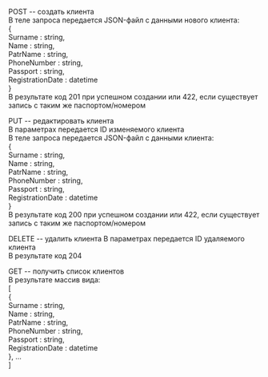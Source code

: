 POST -- создать клиента  
В теле запроса передается JSON-файл с данными нового клиента:  
{  
Surname : string,  
Name : string,  
PatrName : string,  
PhoneNumber : string,  
Passport : string,  
RegistrationDate : datetime  
}  
В результате код 201 при успешном создании или 422, если существует запись с таким же паспортом/номером  
  
PUT -- редактировать клиента  
В параметрах передается ID изменяемого клиента  
В теле запроса передается JSON-файл с данными клиента:    
{  
Surname : string,  
Name : string,  
PatrName : string,  
PhoneNumber : string,  
Passport : string,  
RegistrationDate : datetime  
}  
В результате код 200 при успешном создании или 422, если существует запись с таким же паспортом/номером  

DELETE -- удалить клиента
В параметрах передается ID удаляемого клиента  
В результате код 204  
  
GET -- получить список клиентов  
В результате массив вида:  
[  
{  
Surname : string,  
Name : string,  
PatrName : string,  
PhoneNumber : string,  
Passport : string,  
RegistrationDate : datetime  
}, ...  
]  
